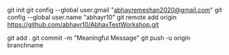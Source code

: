 git init
git config --global user.gmail "abhayremeshan2020@gmail.com"
git config --global user.name "abhayr10"
git remote add origin https://github.com/abhayr10/AbhayTestWorkshop.git

git add .
git commit -m "Meaningful Message"
git push -u origin branchname